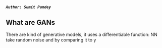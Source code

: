 ##### ``` Author: Sumit Pandey ```
##  What are GANs 
There are kind of generative models, it uses a differentiable function: NN 
take random noise 
and by comparing it to y
